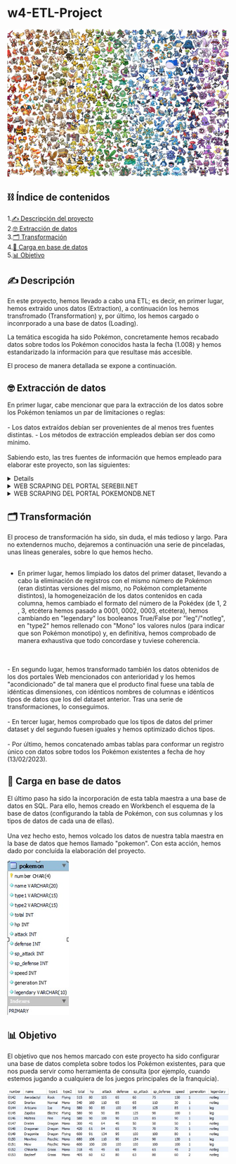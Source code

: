 # w4-ETL-Project

![poke](https://github.com/Edupastore/w4-ETL-Project/blob/main/images/pokemaniac.jpg)


## ⛓️ Índice de contenidos

1.[✍️ Descripción del proyecto](#descripción)\
2.[🤓 Extracción de datos](#extracción)\
3.[🗂️ Transformación](#transformación)\
4.[🧬 Carga en base de datos](#carga)\
5.[📊 Objetivo](#objetivo)

## ✍️ Descripción

En este proyecto, hemos llevado a cabo una ETL; es decir, en primer lugar, hemos extraido unos datos (Extraction), a continuación los hemos transfromado (Transformation) y, por último, los hemos cargado o inconrporado a una base de datos (Loading).

La temática escogida ha sido Pokémon, concretamente hemos recabado datos sobre todos los Pokémon conocidos hasta la fecha (1.008) y hemos estandarizado la información para que resultase más accesible.

El proceso de manera detallada se expone a continuación.

<a name="extracción"/>
 
## 🤓 Extracción de datos

En primer lugar, cabe mencionar que para la extracción de los datos sobre los Pokémon teníamos un par de limitaciones o reglas:
<br>
<br>
    - Los datos extraídos debían ser provenientes de al menos tres fuentes distintas.
    - Los métodos de extracción empleados debían ser dos como mínimo.
<br>
<br>
Sabiendo esto, las tres fuentes de información que hemos empleado para elaborar este proyecto, son las siguientes:

<details>
<summary>DATASET DE LOS PRIMEROS 898 POKÉMON (gen. I a VIII)</summary>
<br>

![pokemain](https://github.com/Edupastore/w4-ETL-Project/blob/main/images/pokemain.jpg)
<br>
<br>
El enlace al mencionado dataset es el siguiente: https://data.world/data-society/pokemon-with-stats
<br>
<br>
De este archivo csv hemos extraído valiosa información sobre los Pokémon que van desde la primera generación a la octava (correspondientes a las regiones de Kanto, Johto, Hoenn, Sinnoh, Teselia, Kalos, Alola y Galar).
<br>
<br>
EL fichero nos ha brindado la siguiente información: número de la Pokédex nacional, nombre del Pokémon, tipo 1, tipo 2, suma del total de las estadísticas, nivel de salud, ataque, defensa, ataque especial, defensa especial, velocidad, generación y si es legendario o no el Pokémon.
</details>

<details>
<summary>WEB SCRAPING DEL PORTAL SEREBII.NET</summary>
<br>
El enlace a la mencionada Web es el siguiente: https://www.serebii.net/pokemon/all.shtml
<br>
<br>
De esta página hemos tratado de extraer la misma información que arriba, pero de los Pokémon correspondientes a la novena generación.
<br>
<br>
A través del web-scraping y, mediante Selenium, hemos extraído parte de esa información sobre Pokémon de las regiones de Hisui (octava generación) y de Paldea (novena generación).
<br>
<br>
Este portal nos ha brindado la siguiente información: número de la Pokédex nacional, nombre del Pokémon, nivel de salud, ataque, defensa, ataque especial, defensa especial y velocidad.
</details>

<details>
<summary>WEB SCRAPING DEL PORTAL POKEMONDB.NET</summary>
<br>
El enlace a la mencionada página es el siguiente: https://pokemondb.net/pokedex/national#gen-9
<br>
<br>
En esta Web, hemos tratado de completar la información faltante sobre los Pokémon de Hisui y Paldea que mencionábamos en el epígrafe anterior.
<br>
<br>
Para ello, hemos vuelto a emplear Selenium y hemos extraído la información sobre los tipos de cada Pokémon. El resto de información faltante, la hemos calculado o la hemos rellenado.
</details>

<a name="transformación"/>

## 🗂️ Transformación

El proceso de transformación ha sido, sin duda, el más tedioso y largo. Para no extendernos mucho, dejaremos a continuación una serie de pinceladas, unas líneas generales, sobre lo que hemos hecho.
<br>
<br>
- En primer lugar, hemos limpiado los datos del primer dataset, llevando a cabo la eliminación de registros con el mismo número de Pokémon (eran distintas versiones del mismo, no Pokémon completamente distintos), la homogeneización de los datos contenidos en cada columna, hemos cambiado el formato del número de la Pokédex (de 1, 2 , 3, etcétera hemos pasado a 0001, 0002, 0003, etcétera), hemos cambiando en "legendary" los booleanos True/False por "leg"/"notleg", en "type2" hemos rellenado con "Mono" los valores nulos (para indicar que son Pokémon monotipo) y, en definitiva, hemos comprobado de manera exhaustiva que todo concordase y tuviese coherencia.
<br>
<br>
- En segundo lugar, hemos transformado también los datos obtenidos de los dos portales Web mencionados con anterioridad y los hemos "acondicionado" de tal manera que el producto final fuese una tabla de idénticas dimensiones, con idénticos nombres de columnas e idénticos tipos de datos que los del dataset anterior. Tras una serie de transformaciones, lo conseguimos.
<br>
<br>
- En tercer lugar, hemos comprobado que los tipos de datos del primer dataset y del segundo fuesen iguales y hemos optimizado dichos tipos.
<br>
<br>
- Por último, hemos concatenado ambas tablas para conformar un registro único con datos sobre todos los Pokémon existentes a fecha de hoy (13/02/2023).
<br>
<a name="carga"/>

## 🧬 Carga en base de datos
El último paso ha sido la incorporación de esta tabla maestra a una base de datos en SQL. Para ello, hemos creado en Workbench el esquema de la base de datos (configurando la tabla de Pokémon, con sus columnas y los tipos de datos de cada una de ellas).
<br>
<br>
Una vez hecho esto, hemos volcado los datos de nuestra tabla maestra en la base de datos que hemos llamado "pokemon". Con esta acción, hemos dado por concluída la elaboración del proyecto.
<br>

![eerd](https://github.com/Edupastore/w4-ETL-Project/blob/main/images/eerd.jpg)
<br>

<a name="objetivo"/>

## 📊 Objetivo
El objetivo que nos hemos marcado con este proyecto ha sido configurar una base de datos completa sobre todos los Pokémon existentes, para que nos pueda servir como herramienta de consulta (por ejemplo, cuando estemos jugando a cualquiera de los juegos principales de la franquicia).
<br>

![sqlpoke](https://github.com/Edupastore/w4-ETL-Project/blob/main/images/sqlpoke.jpg)
<br>
